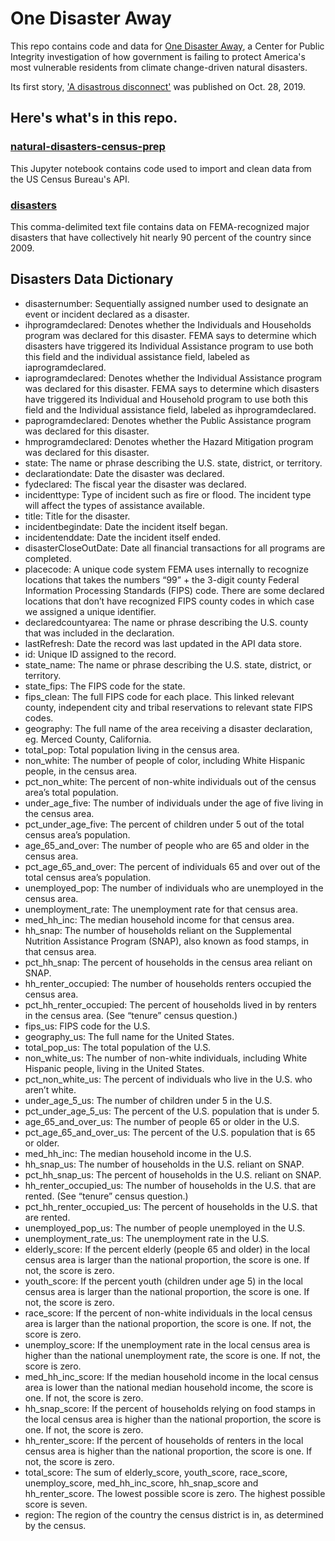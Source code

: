 # One Disaster Away

This repo contains code and data for [One Disaster Away](https://publicintegrity.org/topics/environment/one-disaster-away/), a Center for Public Integrity investigation of how government is failing to protect America's most vulnerable residents from climate change-driven natural disasters.

Its first story, ['A disastrous disconnect'](https://github.com/PublicI/natural-disasters.git) was published on Oct. 28, 2019.

## Here's what's in this repo.

### [natural-disasters-census-prep](natural-disasters-census-prep.ipynb)
This Jupyter notebook contains code used to import and clean data from the US Census Bureau's API.

### [disasters](data/disasters.csv)
This comma-delimited text file contains data on FEMA-recognized major disasters that have collectively hit nearly 90 percent of the country since 2009.

## Disasters Data Dictionary

* disasternumber: Sequentially assigned number used to designate an event or incident declared as a disaster. 
* ihprogramdeclared: Denotes whether the Individuals and Households program was declared for this disaster. FEMA says to determine which disasters have triggered its Individual Assistance program to use both this field and the individual assistance field, labeled as iaprogramdeclared.
* iaprogramdeclared: Denotes whether the Individual Assistance program was declared for this disaster. FEMA says to determine which disasters have triggered its Individual and Household program to use both this field and the Individual assistance field, labeled as ihprogramdeclared.
* paprogramdeclared: Denotes whether the Public Assistance program was declared for this disaster.
* hmprogramdeclared: Denotes whether the Hazard Mitigation program was declared for this disaster. 
* state: The name or phrase describing the U.S. state, district, or territory.
* declarationdate: Date the disaster was declared.
* fydeclared: The fiscal year the disaster was declared.
* incidenttype: Type of incident such as fire or flood. The incident type will affect the types of assistance available. 
* title: Title for the disaster.
* incidentbegindate: Date the incident itself began.
* incidentenddate: Date the incident itself ended.
* disasterCloseOutDate: Date all financial transactions for all programs are completed.
* placecode: A unique code system FEMA uses internally to recognize locations that takes the numbers “99” + the 3-digit county Federal Information Processing Standards (FIPS) code. There are some declared locations that don’t have recognized FIPS county codes in which case we assigned a unique identifier.
* declaredcountyarea: The name or phrase describing the U.S. county that was included in the declaration.
* lastRefresh: Date the record was last updated in the API data store.
* id: Unique ID assigned to the record.
* state_name: The name or phrase describing the U.S. state, district, or territory.
* state_fips: The FIPS code for the state.
* fips_clean: The full FIPS code for each place. This linked relevant county, independent city and tribal reservations to relevant state FIPS codes. 
* geography: The full name of the area receiving a disaster declaration, eg. Merced County, California.
* total_pop: Total population living in the census area.
* non_white: The number of people of color, including White Hispanic people, in the census area.
* pct_non_white: The percent of non-white individuals out of the census area’s total population.
* under_age_five: The number of individuals under the age of five living in the census area.
* pct_under_age_five: The percent of children under 5 out of the total census area’s population.
* age_65_and_over: The number of people who are 65 and older in the census area.
* pct_age_65_and_over: The percent of individuals 65 and over out of the total census area’s population.
* unemployed_pop: The number of individuals who are unemployed in the census area.
* unemployment_rate: The unemployment rate for that census area.
* med_hh_inc: The median household income for that census area.
* hh_snap: The number of households reliant on the Supplemental Nutrition Assistance Program (SNAP), also known as food stamps, in  that census area.
* pct_hh_snap: The percent of households in the census area reliant on SNAP.
* hh_renter_occupied: The number of households renters occupied the census area.
* pct_hh_renter_occupied: The percent of households lived in by renters in the census area. (See “tenure” census question.)
* fips_us: FIPS code for the U.S. 
* geography_us: The full name for the United States. 
* total_pop_us: The total population of the U.S.
* non_white_us: The number of non-white individuals, including White Hispanic people, living in the United States.
* pct_non_white_us: The percent of individuals who live in the U.S. who aren’t white.
* under_age_5_us: The number of children under 5 in the U.S.
* pct_under_age_5_us: The percent of the U.S. population that is under 5.
* age_65_and_over_us: The number of people 65 or older in the U.S.
* pct_age_65_and_over_us: The percent of the U.S. population that is 65 or older.
* med_hh_inc: The median household income in the U.S.
* hh_snap_us: The number of households in the U.S. reliant on SNAP.
* pct_hh_snap_us: The percent of households in the U.S. reliant on SNAP.
* hh_renter_occupied_us: The number of households in the U.S. that are rented. (See “tenure” census question.)
* pct_hh_renter_occupied_us: The percent of households in the U.S. that are rented.
* unemployed_pop_us: The number of people unemployed in the U.S.
* unemployment_rate_us: The unemployment rate in the U.S.
* elderly_score: If the percent elderly (people 65 and older) in the local census area is larger than the national proportion, the score is one. If not, the score is zero.
* youth_score: If the percent youth (children under age 5) in the local census area is larger than the national proportion, the score is one. If not, the score is zero.
* race_score: If the percent of non-white individuals in the local census area is larger than the national proportion, the score is one. If not, the score is zero.
* unemploy_score: If the unemployment rate in the local census area is higher than the national unemployment rate, the score is one. If not, the score is zero.
* med_hh_inc_score: If the median household income in the local census area is lower than the national median household income, the score is one. If not, the score is zero.
* hh_snap_score: If the percent of households relying on food stamps in the local census area is higher than the national proportion, the score is one. If not, the score is zero.
* hh_renter_score: If the percent of households of renters in the local census area is higher than the national proportion, the score is one. If not, the score is zero.
* total_score: The sum of elderly_score, youth_score, race_score, unemploy_score, med_hh_inc_score, hh_snap_score and hh_renter_score. The lowest possible score is zero. The highest possible score is seven.
* region: The region of the country the census district is in, as determined by the census.